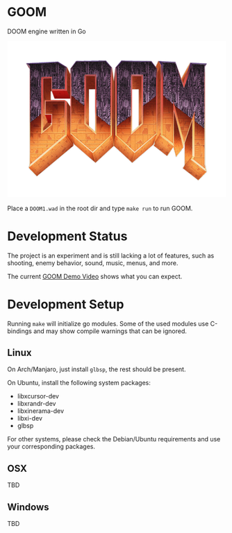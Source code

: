 # GOOM
DOOM engine written in Go

![GOOM](/misc/goom.png?raw=true "GOOM")

Place a `DOOM1.wad` in the root dir and type `make run` to run GOOM.

# Development Status

The project is an experiment and is still lacking a lot of
features, such as shooting, enemy behavior, sound, music, menus, and more.

The current [GOOM Demo Video](/misc/2019-09-goom-pre-alpha.movie.m4v)
shows what you can expect.

# Development Setup

Running `make` will initialize go modules. Some of the used modules
use C-bindings and may show compile warnings that can be ignored.

## Linux

On Arch/Manjaro, just install `glbsp`, the rest should be present.

On Ubuntu, install the following system packages:

- libxcursor-dev
- libxrandr-dev
- libxinerama-dev
- libxi-dev
- glbsp

For other systems, please check the Debian/Ubuntu requirements and use your corresponding packages.

## OSX

TBD

## Windows

TBD
